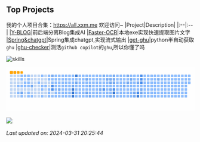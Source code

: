 



## Top Projects
我的个人项目合集：https://all.xxm.me 欢迎访问~
|Project|Description|
|:--|:--|
|[Y-BLOG](https://github.com/Cunninger/background-backmanage)|前后端分离Blog集成AI
|[Faster-OCR](https://github.com/Cunninger/Monitor-OCR)|本地exe实现快速提取图片文字
|[Spring&chatgpt](https://github.com/Cunninger/Spring-chatgpt.git)|Spring集成chatgpt,实现流式输出
|[get-ghu](https://github.com/Cunninger/get_ghu.git)|python半自动获取`ghu`
|[ghu-checker](https://github.com/Cunninger/ghu_checker.git)|测活`github copilot`的`ghu`,所以你懂了吗




![skills](https://skillicons.dev/icons?perline=14&i=bash,devto,discord,docker,git,github,githubactions,go,html,java,js,linux,md,mysql,nginx,nodejs,ps,py,pytorch,redis,sqlite,stackoverflow,twitter,ts,vercel,vscode,vue,workers,c)

[![](https://raw.githubusercontent.com/xiaozhou26/xiaozhou26/main/out/ocean.gif)](https://github.com/Cunninger)

[![](https://raw.githubusercontent.com/xiaozhou26/Cunninger/main/out/ocean.gif)](https://github.com/Cunninger)

*Last updated on: 2024-03-31 20:25:44*
